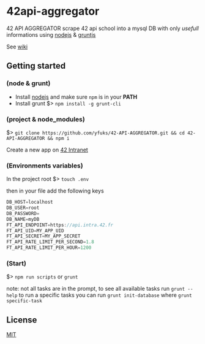 # 42api-aggregator
42 API AGGREGATOR scrape 42 api school into a mysql DB with only *usefull* informations using [nodejs](https://nodejs.org/en/docs/) & [gruntjs](https://gruntjs.com/)

See [wiki](https://github.com/solareenlo/42api-aggregator/wiki)

## Getting started
### (node & grunt)
- Install [nodejs](https://nodejs.org/) and make sure `npm` is in your **PATH**
- Install grunt $> `npm install -g grunt-cli`

### (project & node_modules)
$> `git clone https://github.com/yfuks/42-API-AGGREGATOR.git && cd 42-API-AGGREGATOR && npm i`

Create a new app on [42 Intranet](https://profile.intra.42.fr/oauth/applications)

### (Environments variables)
In the project root $> `touch .env`

then in your file add the following keys
```gradle
DB_HOST=localhost
DB_USER=root
DB_PASSWORD=
DB_NAME=myDB
FT_API_ENDPOINT=https://api.intra.42.fr
FT_API_UID=MY_APP_UID
FT_API_SECRET=MY_APP_SECRET
FT_API_RATE_LIMIT_PER_SECOND=1.8
FT_API_RATE_LIMIT_PER_HOUR=1200
```

### (Start)
$> `npm run scripts` or `grunt`

note: not all tasks are in the prompt, to see all available tasks run `grunt --help`
to run a specific tasks you can run `grunt init-database` where `grunt specific-task`

## License
[MIT](LICENSE.md)
